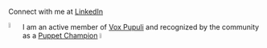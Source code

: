 Connect with me at [LinkedIn](https://www.linkedin.com/in/garretthoneycutt/)

<img src="https://voxpupuli.org/static/images/8bit-vox.png" alt="8bit cute fox" width="5%" align="left"></img> I am an active member of [Vox Pupuli](https://voxpupuli.org/) and recognized by the community as a [Puppet Champion](https://puppet-champions.github.io/profiles.html)
<img src="https://avatars0.githubusercontent.com/u/49164971" alt="puppet champ" width="5%"></img>
